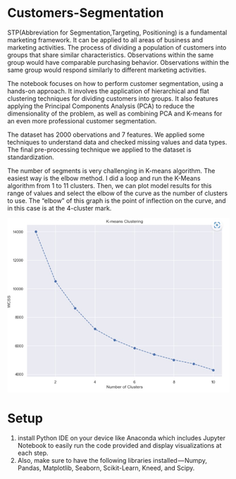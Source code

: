 # Customers-Segmentation
STP(Abbreviation for Segmentation,Targeting, Positioning) is a fundamental marketing framework. It can be applied to all areas of business and marketing activities. The process of dividing a population of customers into groups that share similar characteristics. Observations within the same group would have comparable purchasing behavior. Observations within the same group would respond similarly to different marketing activities.

The notebook focuses on how to perform customer segmentation, using a hands-on approach. It involves the application of hierarchical and flat clustering techniques for dividing customers into groups. It also features applying the Principal Components Analysis (PCA) to reduce the dimensionality of the problem, as well as combining PCA and K-means for an even more professional customer segmentation.

The dataset has 2000 obervations and 7 features. We applied some techniques to understand data and checked missing values and data types. The final pre-processing technique we applied to the dataset is standardization.

The number of segments is very challenging in K-means algorithm. The easiest way is the elbow method. I did a loop and run the K-Means algorithm from 1 to 11 clusters. Then, we can plot model results for this range of values and select the elbow of the curve as the number of clusters to use. The “elbow” of this graph is the point of inflection on the curve, and in this case is at the 4-cluster mark. 

![Elbow Method][identifier]

# Setup
1. install Python IDE on your device like Anaconda which includes Jupyter Notebook to easily run the code provided and display visualizations at each step. 
2. Also, make sure to have the following libraries installed — Numpy, Pandas, Matplotlib, Seaborn, Scikit-Learn, Kneed, and Scipy.

[identifier]:https://github.com/Hussein-Mazaar/Customers-Segmentation/blob/main/wcss.jpg
